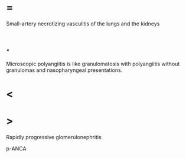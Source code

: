 # =

Small-artery necrotizing vasculitis of the lungs and the kidneys

# .

Microscopic polyangiitis is like granulomatosis with polyangiitis without granulomas and nasopharyngeal presentations.

# <

# >

Rapidly progressive glomerulonephritis

p-ANCA

